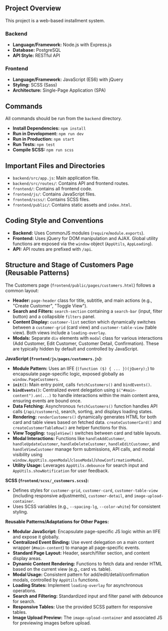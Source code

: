 ## Project Overview

This project is a web-based installment system.

### Backend

*   **Language/Framework:** Node.js with Express.js
*   **Database:** PostgreSQL
*   **API Style:** RESTful API

### Frontend

*   **Language/Framework:** JavaScript (ES6) with jQuery
*   **Styling:** SCSS (Sass)
*   **Architecture:** Single-Page Application (SPA)

## Commands

All commands should be run from the `backend` directory.

*   **Install Dependencies:** `npm install`
*   **Run in Development:** `npm run dev`
*   **Run in Production:** `npm start`
*   **Run Tests:** `npm test`
*   **Compile SCSS:** `npm run scss`

## Important Files and Directories

*   `backend/src/app.js`: Main application file.
*   `backend/src/routes/`: Contains API and frontend routes.
*   `frontend/`: Contains all frontend code.
*   `frontend/js/`: Contains JavaScript files.
*   `frontend/scss/`: Contains SCSS files.
*   `frontend/public/`: Contains static assets and `index.html`.

## Coding Style and Conventions

*   **Backend:** Uses CommonJS modules (`require`/`module.exports`).
*   **Frontend:** Uses jQuery for DOM manipulation and AJAX. Global utility functions are exposed via the `window` object (`AppUtils`, `AppLoading`).
*   **API:** API routes are prefixed with `/api`.

## Structure and Stage of Customers Page (Reusable Patterns)

The Customers page (`frontend/public/pages/customers.html`) follows a common layout:
*   **Header:** `page-header` class for title, subtitle, and main actions (e.g., "Create Customer", "Toggle View").
*   **Search and Filters:** `search-section` containing a `search-bar` (input, filter button) and a collapsible `filters` panel.
*   **Content Display:** `customer-list` section which dynamically switches between a `customer-grid` (card view) and `customer-table-view` (table view). Both views include a `loading-overlay`.
*   **Modals:** Separate `div` elements with `modal` class for various interactions (Add Customer, Edit Customer, Customer Detail, Confirmation). These are typically hidden by default and controlled by JavaScript.

**JavaScript (`frontend/js/pages/customers.js`):**
*   **Module Pattern:** Uses an IIFE (`(function ($) { ... })(jQuery);`) to encapsulate page-specific logic, exposed globally as `window.PageCustomers`.
*   **`init()`:** Main entry point, calls `fetchCustomers()` and `bindEvents()`.
*   **`bindEvents()`:** Centralized event delegation using `$("#main-content").on(...)` to handle interactions within the main content area, ensuring events are bound once.
*   **Data Fetching:** Asynchronous `fetchCustomers()` function handles API calls (`/api/customers`), search, sorting, and displays loading states.
*   **Rendering:** `renderCustomers()` dynamically generates HTML for both card and table views based on fetched data. `createCustomerCard()` and `createCustomerTableRow()` are helper functions for this.
*   **View Toggling:** `toggleView()` switches between card and table layouts.
*   **Modal Interactions:** Functions like `handleAddCustomer`, `handleUpdateCustomer`, `handleDeleteCustomer`, `handleEditCustomer`, and `handleViewCustomer` manage form submissions, API calls, and modal visibility using `window.AppUtils.openModal`/`closeModal`/`showConfirmationModal`.
*   **Utility Usage:** Leverages `AppUtils.debounce` for search input and `AppUtils.showNotification` for user feedback.

**SCSS (`frontend/scss/_customers.scss`):**
*   Defines styles for `customer-grid`, `customer-card`, `customer-table-view` (including responsive adjustments), `customer-detail`, and `image-upload-container`.
*   Uses SCSS variables (e.g., `--spacing-lg`, `--color-white`) for consistent styling.

**Reusable Patterns/Adaptations for Other Pages:**
*   **Modular JavaScript:** Encapsulate page-specific JS logic within an IIFE and expose it globally.
*   **Centralized Event Binding:** Use event delegation on a main content wrapper (`#main-content`) to manage all page-specific events.
*   **Standard Page Layout:** Header, search/filter section, and content display areas.
*   **Dynamic Content Rendering:** Functions to fetch data and render HTML based on the current view (e.g., card vs. table).
*   **Modal Usage:** Consistent pattern for add/edit/detail/confirmation modals, controlled by `AppUtils` functions.
*   **Loading States:** Implement `loading-overlay` for asynchronous operations.
*   **Search and Filtering:** Standardized input and filter panel with debounce for search.
*   **Responsive Tables:** Use the provided SCSS pattern for responsive tables.
*   **Image Upload Preview:** The `image-upload-container` and associated JS for previewing images before upload.